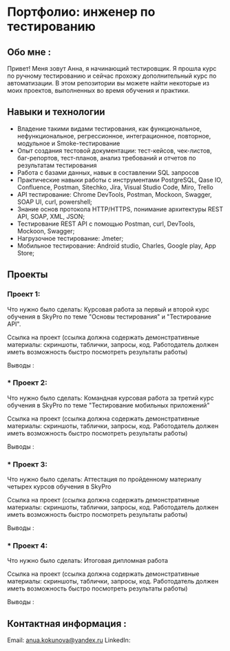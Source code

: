 # Портфолио: инженер по тестированию

## Обо мне :
Привет! Меня зовут Анна, я начинающий тестировщик. Я прошла курс по ручному тестированию и сейчас прохожу дополнительный курс по автоматизации.
В этом репозитории вы можете найти некоторые из моих проектов, выполненных во время обучения и практики.

## Навыки и технологии
* Владение такими видами тестирования, как функциональное, нефункциональное, регрессионное, интеграционное, повторное, модульное и Smoke-тестирование
* Опыт создания тестовой документации: тест-кейсов, чек-листов, баг-репортов, тест-планов, анализ требований и отчетов по результатам тестирования
* Работа с базами данных, навык в составлении SQL запросов
* Практические навыки работы с инструментами PostgreSQL, Qase IO, Confluence, Postman, Sitechko, Jira, Visual Studio Code, Miro, Trello
* API тестирование: Chrome DevTools, Postman, Mockoon, Swagger, SOAP UI, curl, powershell;
* Знание основ протокола HTTP/HTTPS, понимание архитектуры REST API, SOAP, XML, JSON;
* Тестирование REST API с помощью Postman, curl, DevTools, Mockoon, Swagger;
* Нагрузочное тестирование: Jmeter;
* Мобильное тестирование: Android studio, Charles, Google play, App Store;



## Проекты
### Проект 1: 

Что нужно было сделать: 
Курсовая работа за первый и второй курс обучения в SkyPro по теме "Основы тестирования" и "Тестирование API".


Ссылка на проект (ссылка должна содержать демонстративные материалы: скриншоты, таблички, запросы, код. Работодатель должен иметь возможность быстро посмотреть результаты работы)



Выводы : 




### * Проект 2: 

Что нужно было сделать:
Командная курсовая работа за третий курс обучения в SkyPro по теме "Тестирование мобильных приложений"


Ссылка на проект (ссылка должна содержать демонстративные материалы: скриншоты, таблички, запросы, код. Работодатель должен иметь возможность быстро посмотреть результаты работы)

Выводы :


### * Проект 3: 

Что нужно было сделать:
Аттестация по пройденному материалу четырех курсов обучения в SkyPro

Ссылка на проект (ссылка должна содержать демонстративные материалы: скриншоты, таблички, запросы, код. Работодатель должен иметь возможность быстро посмотреть результаты работы)

Выводы :

### * Проект 4: 

Что нужно было сделать:
Итоговая дипломная работа 


Ссылка на проект (ссылка должна содержать демонстративные материалы: скриншоты, таблички, запросы, код. Работодатель должен иметь возможность быстро посмотреть результаты работы)



Выводы : 



## Контактная информация : 
Email: anua.kokunova@yandex.ru
LinkedIn: 


